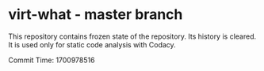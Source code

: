 # virt-what - master branch

This repository contains frozen state of the repository.
Its history is cleared. It is used only for static code
analysis with Codacy.

Commit Time: 1700978516